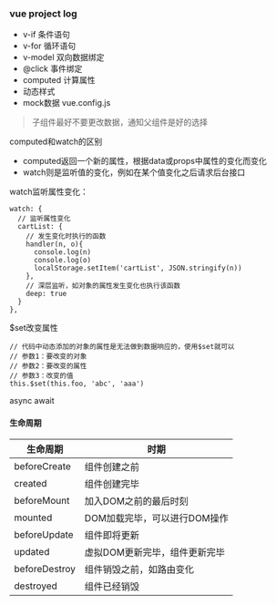 ### vue project log

- v-if  条件语句
- v-for 循环语句
- v-model 双向数据绑定
- @click  事件绑定
- computed 计算属性
- 动态样式 
- mock数据 vue.config.js

> 子组件最好不要更改数据，通知父组件是好的选择


computed和watch的区别
- computed返回一个新的属性，根据data或props中属性的变化而变化
- watch则是监听值的变化，例如在某个值变化之后请求后台接口

watch监听属性变化：
```
watch: {
  // 监听属性变化 
  cartList: {
    // 发生变化时执行的函数
    handler(n, o){
      console.log(n)
      console.log(o)
      localStorage.setItem('cartList', JSON.stringify(n))
    },
    // 深层监听，如对象的属性发生变化也执行该函数
    deep: true
  }
},
```

$set改变属性
```
// 代码中动态添加的对象的属性是无法做到数据响应的，使用$set就可以
// 参数1：要改变的对象
// 参数2：要改变的属性
// 参数3：改变的值
this.$set(this.foo, 'abc', 'aaa')
```

async await


#### 生命周期

|生命周期|时期|
|---|---|
| beforeCreate |组件创建之前|
| created  | 组件创建完毕|
|beforeMount|加入DOM之前的最后时刻|
|mounted|DOM加载完毕，可以进行DOM操作|
|beforeUpdate|组件即将更新|
|updated|虚拟DOM更新完毕，组件更新完毕|
|beforeDestroy|组件销毁之前，如路由变化|
|destroyed|组件已经销毁|


















